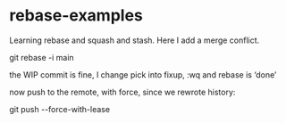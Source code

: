 # rebase-examples

Learning rebase and squash and stash.
Here I add a merge conflict.

git rebase -i main

the WIP commit is fine, I change pick into fixup, :wq and rebase is ‘done’

now push to the remote, with force, since we rewrote history:

git push --force-with-lease
